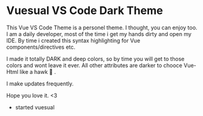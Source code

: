 # Vuesual VS Code Dark Theme

This Vue VS Code Theme is a personel theme. I thought, you can enjoy too. I am a daily developer, most of the time i get my hands dirty and open my IDE. By time i created this syntax highlighting for Vue components/directives etc.

I made it totally DARK and deep colors, so by time you will get to those colors and wont leave it ever. All other attributes are darker to chooce Vue-Html like a hawk 🦅 .

I make updates frequently.

Hope you love it. <3

- started vuesual
